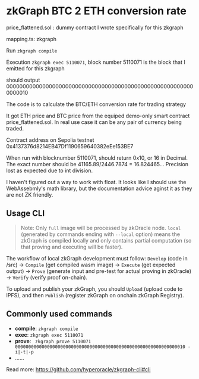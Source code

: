 # zkGraph BTC 2 ETH conversion rate

price_flattened.sol : dummy contract I wrote specifically for this zkgraph

mapping.ts: zkgraph



Run `zkgraph compile`


Execution `zkgraph exec 5110071`, block number 5110071 is the block that I emitted for this zkgraph

should output 0000000000000000000000000000000000000000000000000000000000000010

The code is to calculate the BTC/ETH conversion rate for trading strategy 

It got ETH price and BTC price from the equiped demo-only smart contract price_flattened.sol. In real use case it can be any pair of currency being traded.

Contract address on Sepolia testnet 0x4137376d8214EB47Df1190659640382eEe153BE7

When run with blocknumber 5110071, should return 0x10, or 16 in Decimal. The exact number should be 41165.89/2446.7874 = 16.824465...  Precision lost as expected due to int division.

I haven't figured out a way to work with float. It looks like I should use the WebAssebmly's math library, but the documentation advice aginst it as they are not ZK friendly.





## Usage CLI

> Note: Only `full` image will be processed by zkOracle node. `local` (generated by commands ending with `--local` option) means the zkGraph is compiled locally and only contains partial computation (so that proving and executing will be faster).

The workflow of local zkGraph development must follow: `Develop` (code in /src) -> `Compile` (get compiled wasm image) -> `Execute` (get expected output) -> `Prove` (generate input and pre-test for actual proving in zkOracle) -> `Verify` (verify proof on-chain).

To upload and publish your zkGraph, you should `Upload` (upload code to IPFS), and then `Publish` (register zkGraph on onchain zkGraph Registry).

## Commonly used commands

- **compile**: `zkgraph compile`
- **exec**: `zkgraph exec 5110071`
- **prove**: ` zkgraph prove 5110071 0000000000000000000000000000000000000000000000000000000000000010 -i|-t|-p`  
- ……

Read more: https://github.com/hyperoracle/zkgraph-cli#cli
